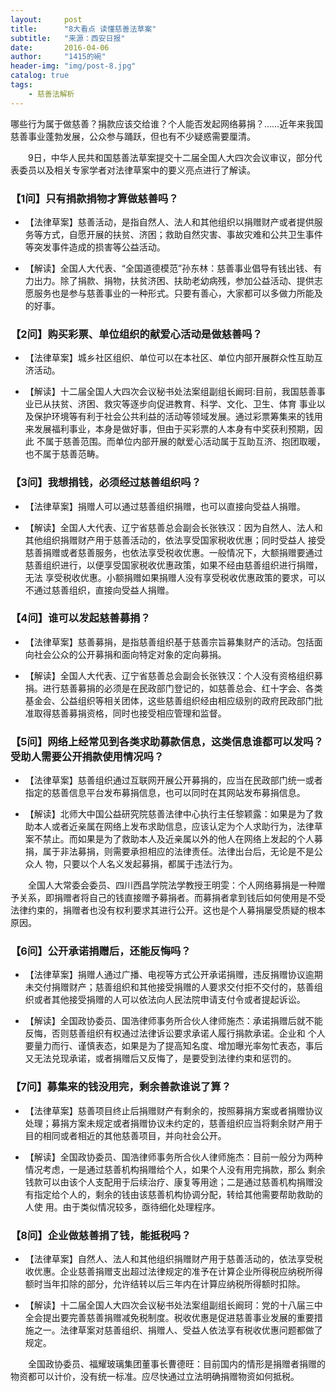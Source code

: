 ```yaml
---
layout:     post
title:      "8大看点 读懂慈善法草案"
subtitle:   "来源：西安日报"
date:       2016-04-06
author:     "1415的碗"
header-img: "img/post-8.jpg"
catalog: true
tags:
    - 慈善法解析
---
```


   哪些行为属于做慈善？捐款应该交给谁？个人能否发起网络募捐？……近年来我国慈善事业蓬勃发展，公众参与踊跃，但也有不少疑惑需要厘清。

　　9日，中华人民共和国慈善法草案提交十二届全国人大四次会议审议，部分代表委员以及相关专家学者对法律草案中的要义亮点进行了解读。

### 【1问】只有捐款捐物才算做慈善吗？

- 【法律草案】慈善活动，是指自然人、法人和其他组织以捐赠财产或者提供服务等方式，自愿开展的扶贫、济困；救助自然灾害、事故灾难和公共卫生事件等突发事件造成的损害等公益活动。

- 【解读】全国人大代表、“全国道德模范”孙东林：慈善事业倡导有钱出钱、有力出力。除了捐款、捐物，扶贫济困、扶助老幼病残，参加公益活动、提供志愿服务也是参与慈善事业的一种形式。只要有善心，大家都可以多做力所能及的好事。

### 【2问】购买彩票、单位组织的献爱心活动是做慈善吗？

- 【法律草案】城乡社区组织、单位可以在本社区、单位内部开展群众性互助互济活动。

- 【解读】十二届全国人大四次会议秘书处法案组副组长阚珂:目前，我国慈善事业已从扶贫、济困、救灾等逐步向促进教育、科学、文化、卫生、体育
事业以及保护环境等有利于社会公共利益的活动等领域发展。通过彩票筹集来的钱用来发展福利事业，本身是做好事，但由于买彩票的人本身有中奖获利预期，因此
不属于慈善范围。而单位内部开展的献爱心活动属于互助互济、抱团取暖，也不属于慈善范畴。

### 【3问】我想捐钱，必须经过慈善组织吗？

- 【法律草案】捐赠人可以通过慈善组织捐赠，也可以直接向受益人捐赠。

- 【解读】全国人大代表、辽宁省慈善总会副会长张铁汉：因为自然人、法人和其他组织捐赠财产用于慈善活动的，依法享受国家税收优惠；同时受益人
接受慈善捐赠或者慈善服务，也依法享受税收优惠。一般情况下，大额捐赠要通过慈善组织进行，以便享受国家税收优惠政策，如果不经由慈善组织进行捐赠，无法
享受税收优惠。小额捐赠如果捐赠人没有享受税收优惠政策的要求，可以不通过慈善组织，直接向受益人捐赠。

### 【4问】谁可以发起慈善募捐？

- 【法律草案】慈善募捐，是指慈善组织基于慈善宗旨募集财产的活动。包括面向社会公众的公开募捐和面向特定对象的定向募捐。

- 【解读】全国人大代表、辽宁省慈善总会副会长张铁汉：个人没有资格组织募捐。进行慈善募捐的必须是在民政部门登记的，如慈善总会、红十字会、各类基金会、公益组织等相关团体，这些慈善组织经由相应级别的政府民政部门批准取得慈善募捐资格，同时也接受相应管理和监督。

### 【5问】网络上经常见到各类求助募款信息，这类信息谁都可以发吗？受助人需要公开捐款使用情况吗？

- 【法律草案】慈善组织通过互联网开展公开募捐的，应当在民政部门统一或者指定的慈善信息平台发布募捐信息，也可以同时在其网站发布募捐信息。

- 【解读】北师大中国公益研究院慈善法律中心执行主任黎颖露：如果是为了救助本人或者近亲属在网络上发布求助信息，应该认定为个人求助行为，法律草案不禁止。而如果是为了救助本人及近亲属以外的他人在网络上发起的个人募捐，属于非法募捐，则需要承担相应的法律责任。法律出台后，无论是不是公众人
物，只要以个人名义发起募捐，都属于违法行为。

　　全国人大常委会委员、四川西昌学院法学教授王明雯：个人网络募捐是一种赠予关系，即捐赠者将自己的钱直接赠予募捐者。而募捐者拿到钱后如何使用是不受法律约束的，捐赠者也没有权利要求其进行公开。这也是个人募捐屡受质疑的根本原因。

### 【6问】公开承诺捐赠后，还能反悔吗？

- 【法律草案】捐赠人通过广播、电视等方式公开承诺捐赠，违反捐赠协议逾期未交付捐赠财产；慈善组织和其他接受捐赠的人要求交付拒不交付的，慈善组织或者其他接受捐赠的人可以依法向人民法院申请支付令或者提起诉讼。

- 【解读】全国政协委员、国浩律师事务所合伙人律师施杰：承诺捐赠后就不能反悔，否则慈善组织有权通过法律诉讼要求承诺人履行捐款承诺。企业和
个人要量力而行、谨慎表态，如果是为了提高知名度、增加曝光率匆忙表态，事后又无法兑现承诺，或者捐赠后又反悔了，是要受到法律约束和惩罚的。

### 【7问】募集来的钱没用完，剩余善款谁说了算？

- 【法律草案】慈善项目终止后捐赠财产有剩余的，按照募捐方案或者捐赠协议处理；募捐方案未规定或者捐赠协议未约定的，慈善组织应当将剩余财产用于目的相同或者相近的其他慈善项目，并向社会公开。

- 【解读】全国政协委员、国浩律师事务所合伙人律师施杰：目前一般分为两种情况考虑，一是通过慈善机构捐赠给个人，如果个人没有用完捐款，那么
剩余钱款可以由该个人支配用于后续治疗、康复等用途；二是通过慈善机构捐赠没有指定给个人的，剩余的钱由该慈善机构协调分配，转给其他需要帮助救助的人使
用。由于类似情况较多，亟待细化处理程序。

### 【8问】企业做慈善捐了钱，能抵税吗？

- 【法律草案】自然人、法人和其他组织捐赠财产用于慈善活动的，依法享受税收优惠。企业慈善捐赠支出超过法律规定的准予在计算企业所得税应纳税所得额时当年扣除的部分，允许结转以后三年内在计算应纳税所得额时扣除。

- 【解读】十二届全国人大四次会议秘书处法案组副组长阚珂：党的十八届三中全会提出要完善慈善捐赠减免税制度。税收优惠是促进慈善事业发展的重要措施之一。法律草案对慈善组织、捐赠人、受益人依法享有税收优惠问题都做了规定。

　　全国政协委员、福耀玻璃集团董事长曹德旺：目前国内的情形是捐赠者捐赠的物资都可以计价，没有统一标准。应尽快通过立法明确捐赠物资如何抵税。
